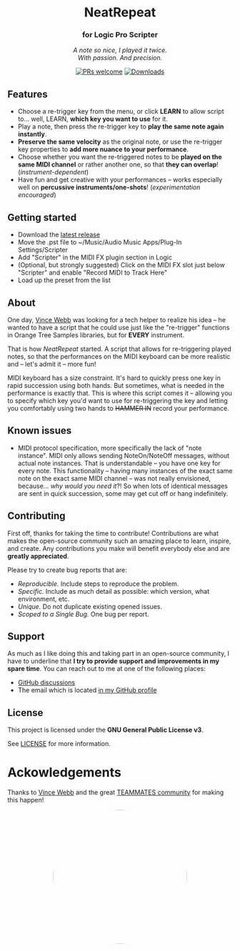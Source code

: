 <!-- markdownlint-configure-file {
  "MD013": {
    "code_blocks": false,
    "tables": false
  },
  "MD033": false,
  "MD041": false
} -->
<div align="center">

# NeatRepeat
### for Logic Pro Scripter

*A note so nice, I played it twice.*
<br/>
*With passion. And precision.*


[![PRs welcome](https://img.shields.io/badge/PRs-welcome-ff69b4.svg?style=flat-square)](https://github.com/AdamAdamsMusic/NeatRepeat/issues?q=is%3Aissue+is%3Aopen+label%3A%22help+wanted%22)
[![Downloads][downloads-badge]][releases]



</div>

## Features
- Choose a re-trigger key from the menu, or click **LEARN** to allow script to… well, LEARN, **which key you want to use** for it.
- Play a note, then press the re-trigger key to **play the same note again instantly**.
- **Preserve the same velocity** as the original note, or use the re-trigger key properties to **add more nuance to your performance**.
- Choose whether you want the re-triggered notes to be **played on the same MIDI channel** or rather another one, so that **they can overlap**! (*instrument-dependent*)
- Have fun and get creative with your performances – works especially well on **percussive instruments/one-shots**! (*experimentation encouraged*)

## Getting started
- Download the [latest release][latest]
- Move the .pst file to ~/Music/Audio Music Apps/Plug-In Settings/Scripter
- Add "Scripter" in the MIDI FX plugin section in Logic
- (Optional, but strongly suggested) Click on the MIDI FX slot just below "Scripter" and enable "Record MIDI to Track Here"
- Load up the preset from the list

## About

One day, [Vince Webb](https://www.vincewebb.com/) was looking for a tech helper to realize his idea – he wanted to have a script that he could use just like the "re-trigger" functions in Orange Tree Samples libraries, but for **EVERY** instrument.

That is how *NeatRepeat* started. A script that allows for re-triggering played notes, so that the performances on the MIDI keyboard can be more realistic and – let's admit it – more fun!

MIDI keyboard has a size constraint. It's hard to quickly press one key in rapid succession using both hands. But sometimes, what is needed in the performance is exactly that. This is where this script comes it – allowing you to specify which key you'd want to use for re-triggering the key and letting you comfortably using two hands to ~~HAMMER IN~~ record your performance.

## Known issues
- MIDI protocol specification, more specifically the lack of "note instance". MIDI only allows sending NoteOn/NoteOff messages, without actual note instances. That is understandable – you have one key for every note. This functionality – having many instances of the exact same note on the exact same MIDI channel – was not really envisioned, because… *why would you need it*?! So when lots of identical messages are sent in quick succession, some may get cut off or hang indefinitely.

## Contributing

First off, thanks for taking the time to contribute! Contributions are what makes the open-source community such an amazing place to learn, inspire, and create. Any contributions you make will benefit everybody else and are **greatly appreciated**.

Please try to create bug reports that are:

- _Reproducible._ Include steps to reproduce the problem.
- _Specific._ Include as much detail as possible: which version, what environment, etc.
- _Unique._ Do not duplicate existing opened issues.
- _Scoped to a Single Bug._ One bug per report.

## Support

As much as I like doing this and taking part in an open-source community, I have to underline that **I try to provide support and improvements in my spare time**. You can reach out to me at one of the following places:

- [GitHub discussions](https://github.com/AdamAdamsMusic/NeatRepeat/discussions)
- The email which is located [in my GitHub profile](https://github.com/AdamAdamsMusic)

## License

This project is licensed under the **GNU General Public License v3**.

See [LICENSE](LICENSE) for more information.

# Ackowledgements

Thanks to [Vince Webb](https://vincewebb.com) and the great [TEAMMATES community](https://www.facebook.com/groups/assistthecomposer) for making this happen!

<div align=center>
<img src="https://yt3.googleusercontent.com/gcS_1zgM3cKwHdEJdEvcPWLsBA6rsnnCaKBJscq9T9O8kt5I35mkT9mA3W-6osjxsOk9cNUczaY=s0" style="width: 300px; height: 300px; border-radius: 150px">
</div>


[downloads-badge]: https://img.shields.io/github/downloads/AdamAdamsMusic/NeatRepeat/total?logo=github&logoColor=white&style=flat-square
[latest]: https://github.com/AdamAdamsMusic/NeatRepeat/releases/latest
[releases]: https://github.com/AdamAdamsMusic/NeatRepeat/releases
